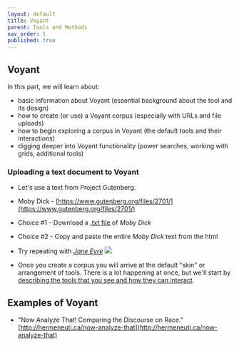 ```yaml
---
layout: default
title: Voyant
parent: Tools and Methods
nav_order: 1
published: true
---
```

## Voyant

In this part, we will learn about:

- basic information about Voyant (essential background about the tool and its design)
- how to create (or use) a Voyant corpus (especially with URLs and file uploads)
- how to begin exploring a corpus in Voyant (the default tools and their interactions)
- digging deeper into Voyant functionality (power searches, working with grids, additional tools)

### Uploading a text document to Voyant

- Let's use a text from Project Gutenberg.  
- Moby Dick - [https://www.gutenberg.org/files/2701/](https://www.gutenberg.org/files/2701/)
- Choice #1 - Download a [.txt file](https://www.gutenberg.org/files/2701/) of _Moby Dick_
- Choice #2 - Copy and paste the entire _Moby Dick_ text from the html 

- Try repeating with [_Jane Eyre_](https://www.gutenberg.org/files/1260/)
![]({{site.baseurl}}/content/voyant.PNG)

- Once you create a corpus you will arrive at the default "skin" or arrangement of tools. There is a lot happening at once, but we'll start by [describing the tools that you see and how they can interact](https://voyant-tools.org/?corpus=be22b2b7a30b32b09fbd0ed7aa2e62d6).


## Examples of Voyant

- "Now Analyze That! Comparing the Discourse on Race." [http://hermeneuti.ca/now-analyze-that](http://hermeneuti.ca/now-analyze-that)
